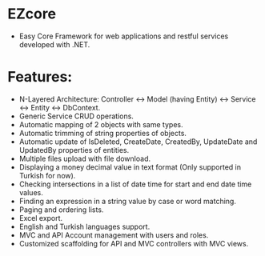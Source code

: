 # EZcore

- Easy Core Framework for web applications and restful services developed with .NET.

# Features:
- N-Layered Architecture: Controller <-> Model (having Entity) <-> Service <-> Entity <-> DbContext.
- Generic Service CRUD operations.
- Automatic mapping of 2 objects with same types.
- Automatic trimming of string properties of objects.
- Automatic update of IsDeleted, CreateDate, CreatedBy, UpdateDate and UpdatedBy properties of entities.
- Multiple files upload with file download.
- Displaying a money decimal value in text format (Only supported in Turkish for now).
- Checking intersections in a list of date time for start and end date time values.
- Finding an expression in a string value by case or word matching.
- Paging and ordering lists.
- Excel export.
- English and Turkish languages support.
- MVC and API Account management with users and roles.
- Customized scaffolding for API and MVC controllers with MVC views.